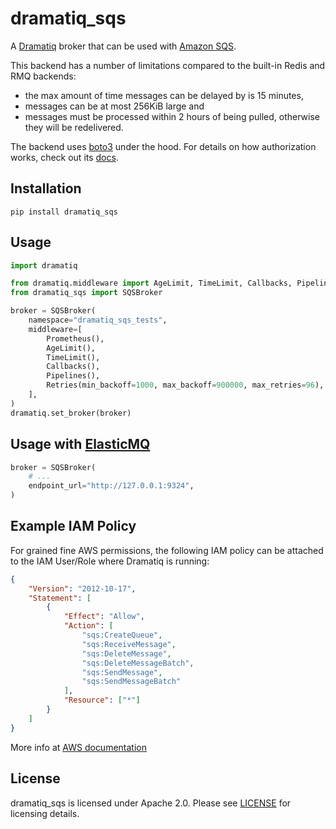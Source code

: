 # dramatiq_sqs

A [Dramatiq] broker that can be used with [Amazon SQS].

This backend has a number of limitations compared to the built-in
Redis and RMQ backends:

* the max amount of time messages can be delayed by is 15 minutes,
* messages can be at most 256KiB large and
* messages must be processed within 2 hours of being pulled, otherwise
  they will be redelivered.

The backend uses [boto3] under the hood.  For details on how
authorization works, check out its [docs].


## Installation

    pip install dramatiq_sqs


## Usage

``` python
import dramatiq

from dramatiq.middleware import AgeLimit, TimeLimit, Callbacks, Pipelines, Prometheus, Retries
from dramatiq_sqs import SQSBroker

broker = SQSBroker(
    namespace="dramatiq_sqs_tests",
    middleware=[
        Prometheus(),
        AgeLimit(),
        TimeLimit(),
        Callbacks(),
        Pipelines(),
        Retries(min_backoff=1000, max_backoff=900000, max_retries=96),
    ],
)
dramatiq.set_broker(broker)
```


## Usage with [ElasticMQ]

``` python
broker = SQSBroker(
    # ...
    endpoint_url="http://127.0.0.1:9324",
)
```

## Example IAM Policy

For grained fine AWS permissions, the following IAM policy
can be attached to the IAM User/Role where Dramatiq is running:

``` json
{
    "Version": "2012-10-17",
    "Statement": [
        {
            "Effect": "Allow",
            "Action": [
                "sqs:CreateQueue",
                "sqs:ReceiveMessage",
                "sqs:DeleteMessage",
                "sqs:DeleteMessageBatch",
                "sqs:SendMessage",
                "sqs:SendMessageBatch"
            ],
            "Resource": ["*"]
        }
    ]
}
```

More info at [AWS documentation](https://docs.aws.amazon.com/IAM/latest/UserGuide/access_policies.html)

## License

dramatiq_sqs is licensed under Apache 2.0.  Please see
[LICENSE] for licensing details.


[Dramatiq]: https://dramatiq.io
[Amazon SQS]: https://aws.amazon.com/sqs/
[boto3]: https://boto3.readthedocs.io/en/latest/
[docs]: https://boto3.readthedocs.io/en/latest/guide/quickstart.html#configuration
[LICENSE]: https://github.com/Bogdanp/dramatiq_sqs/blob/master/LICENSE
[ElasticMQ]: https://github.com/adamw/elasticmq
